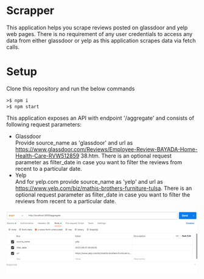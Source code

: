 # Scrapper  

This application helps you scrape reviews posted on glassdoor and yelp web pages. There is no requirement of any user credentials to access any data from either glassdoor or yelp as this application scrapes data via fetch calls.

# Setup
Clone this repository and run the below commands  

```
>$ npm i  
>$ npm start  
```

This application exposes an API with endpoint '/aggregate' and consists of following request parameters:   
* Glassdoor  
  Provide source_name as 'glassdoor' and url as https://www.glassdoor.com/Reviews/Employee-Review-BAYADA-Home-Health-Care-RVW512859
38.htm.
    There is an optional request parameter as filter_date in case you want to filter the reviews from recent to a particular date.
* Yelp  
  And for yelp.com provide source_name as 'yelp' and url as https://www.yelp.com/biz/mathis-brothers-furniture-tulsa.
  There is an optional request parameter as filter_date in case you want to filter the reviews from recent to a particular date.  

![alt text](https://github.com/sakshimishra2307/scrapper/blob/main/requestCall.PNG?raw=true)




